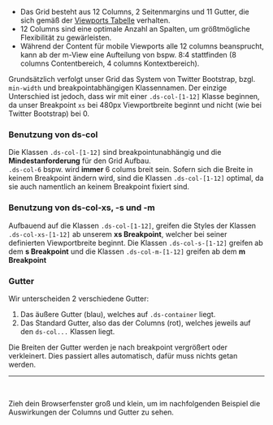 - Das Grid besteht aus 12 Columns, 2 Seitenmargins und 11 Gutter, die sich gemäß der [Viewports Tabelle](#group-breakpoints-component-viewports) verhalten.  
- 12 Columns sind eine optimale Anzahl an Spalten, um größtmögliche Flexibilität zu gewärleisten. 
- Während der Content für mobile Viewports alle 12 columns beansprucht, kann ab der m-View eine Aufteilung von bspw. 8:4 stattfinden (8 columns Contentbereich, 4 columns Kontextbereich).

Grundsätzlich verfolgt unser Grid das System von Twitter Bootstrap, bzgl. `min-width` und breakpointabhängigen Klassennamen. Der einzige Unterschied ist jedoch, dass wir mit einer `.ds-col-[1-12]` Klasse beginnen, da unser Breakpoint `xs` bei 480px Viewportbreite beginnt und nicht (wie bei Twitter Bootstrap) bei 0.

### Benutzung von ds-col

Die Klassen `.ds-col-[1-12]` sind breakpointunabhängig und die __Mindestanforderung__ für den Grid Aufbau.  
`.ds-col-6` bspw. wird __immer__ 6 colums breit sein. Sofern sich die Breite in keinem Breakpoint ändern wird, sind die Klassen `.ds-col-[1-12]` optimal, da sie auch namentlich an keinem Breakpoint fixiert sind.

### Benutzung von ds-col-xs, -s und -m 

Aufbauend auf die Klassen `.ds-col-[1-12]`, greifen die Styles der Klassen `.ds-col-xs-[1-12]` ab unserem __xs Breakpoint__, welcher bei seiner definierten Viewportbreite beginnt. Die Klassen `.ds-col-s-[1-12]` greifen ab dem __s Breakpoint__ und die Klassen `.ds-col-m-[1-12]` greifen ab dem __m Breakpoint__

### Gutter

Wir unterscheiden 2 verschiedene Gutter:
1. Das äußere Gutter (blau), welches auf `.ds-container` liegt.
2. Das Standard Gutter, also das der Columns (rot), welches jeweils auf den `ds-col...` Klassen liegt.

Die Breiten der Gutter werden je nach breakpoint vergrößert oder verkleinert. Dies passiert alles automatisch, dafür muss nichts getan werden.

<hr class="ds-hr" />
<br/>

Zieh dein Browserfenster groß und klein, um im nachfolgenden Beispiel die Auswirkungen der Columns und Gutter zu sehen.
